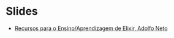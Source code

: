# Slides

- [Recursos para o Ensino/Aprendizagem de Elixir, Adolfo Neto](./elixir-learning-resources.pdf)
